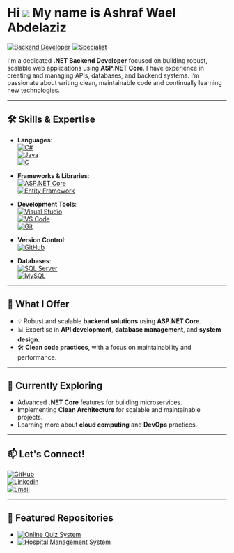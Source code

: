 # Hi ![](https://user-images.githubusercontent.com/18350557/176309783-0785949b-9127-417c-8b55-ab5a4333674e.gif) My name is **Ashraf Wael Abdelaziz**

[![Backend Developer](https://img.shields.io/badge/Backend_Developer-.NET-brightgreen?style=for-the-badge)](https://dotnet.microsoft.com/)
[![Specialist](https://img.shields.io/badge/Specialist-C%23-orange?style=for-the-badge)](https://learn.microsoft.com/en-us/dotnet/csharp/)

I'm a dedicated **.NET Backend Developer** focused on building robust, scalable web applications using **ASP.NET Core**. I have experience in creating and managing APIs, databases, and backend systems. I’m passionate about writing clean, maintainable code and continually learning new technologies.

---

## 🛠 Skills & Expertise

- **Languages**:  
  [![C#](https://img.shields.io/badge/C%23-239120?logo=csharp&logoColor=white&style=flat-square)](https://learn.microsoft.com/en-us/dotnet/csharp/)  
  [![Java](https://img.shields.io/badge/Java-007396?logo=java&logoColor=white&style=flat-square)](https://www.oracle.com/java/technologies/javase-jdk11-downloads.html)  
  [![C](https://img.shields.io/badge/C-00599C?logo=c&logoColor=white&style=flat-square)](https://en.wikipedia.org/wiki/C_(programming_language))  

- **Frameworks & Libraries**:  
  [![ASP.NET Core](https://img.shields.io/badge/ASP.NET_Core-512BD4?logo=dotnet&logoColor=white&style=flat-square)](https://dotnet.microsoft.com/apps/aspnet)  
  [![Entity Framework](https://img.shields.io/badge/Entity_Framework-512BD4?logo=dotnet&logoColor=white&style=flat-square)](https://learn.microsoft.com/en-us/ef/)  

- **Development Tools**:  
  [![Visual Studio](https://img.shields.io/badge/Visual_Studio-5C2D91?logo=visual-studio&logoColor=white&style=flat-square)](https://visualstudio.microsoft.com/)  
  [![VS Code](https://img.shields.io/badge/VS_Code-007ACC?logo=visual-studio-code&logoColor=white&style=flat-square)](https://code.visualstudio.com/)  
  [![Git](https://img.shields.io/badge/Git-F05032?logo=git&logoColor=white&style=flat-square)](https://git-scm.com/)

- **Version Control**:  
  [![GitHub](https://img.shields.io/badge/GitHub-181717?logo=github&logoColor=white&style=flat-square)](https://github.com/AshrafWael)

- **Databases**:  
  [![SQL Server](https://img.shields.io/badge/SQL_Server-CC2927?logo=microsoft-sql-server&logoColor=white&style=flat-square)](https://www.microsoft.com/en-us/sql-server)  
  [![MySQL](https://img.shields.io/badge/MySQL-4479A1?logo=mysql&logoColor=white&style=flat-square)](https://www.mysql.com/)

---

## 🚀 What I Offer

- 💡 Robust and scalable **backend solutions** using **ASP.NET Core**.  
- 📊 Expertise in **API development**, **database management**, and **system design**.  
- 🛠 **Clean code practices**, with a focus on maintainability and performance.

---

## 🌱 Currently Exploring

- Advanced **.NET Core** features for building microservices.  
- Implementing **Clean Architecture** for scalable and maintainable projects.  
- Learning more about **cloud computing** and **DevOps** practices.

---

## 📫 Let's Connect!

[![GitHub](https://img.shields.io/badge/GitHub-181717?logo=github&logoColor=white&style=for-the-badge)](https://github.com/AshrafWael)  
[![LinkedIn](https://img.shields.io/badge/LinkedIn-0A66C2?logo=linkedin&logoColor=white&style=for-the-badge)](https://www.linkedin.com/in/ashrafwael)  
[![Email](https://img.shields.io/badge/Email-D14836?logo=gmail&logoColor=white&style=for-the-badge)](mailto:ashrafwael@example.com)

---

## 📂 Featured Repositories

- [![Online Quiz System](https://img.shields.io/badge/Online_Quiz_System-2196F3?style=flat-square&logo=dotnet&logoColor=white)](https://github.com/AshrafWael/OnlineQuizSystem)  
- [![Hospital Management System](https://img.shields.io/badge/Hospital_Management_System-4CAF50?style=flat-square&logo=dotnet&logoColor=white)](https://github.com/AshrafWael/HospitalManagementSystem)
